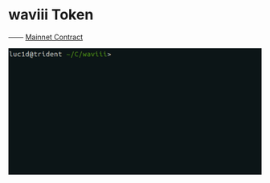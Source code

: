 # waviii Token

─── [Mainnet Contract](https://etherscan.io/token/0xBA00868912Af1a409F11E9c2B5d3a9376Cb3C2E2)<br />

<p align="center">
  <img src="Etherscan.io/waviii.gif">
</p>